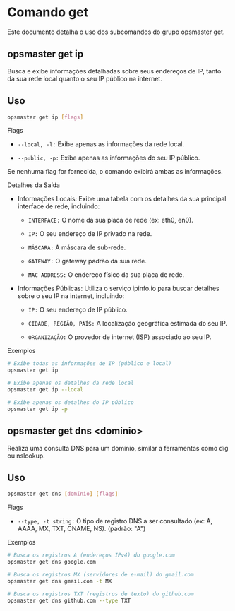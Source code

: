 # Comando get

Este documento detalha o uso dos subcomandos do grupo opsmaster get.

## opsmaster get ip

Busca e exibe informações detalhadas sobre seus endereços de IP, tanto da sua rede local quanto o seu IP público na internet.

## Uso

```bash
opsmaster get ip [flags]
```

Flags

- `--local, -l:` Exibe apenas as informações da rede local.

- `--public, -p:` Exibe apenas as informações do seu IP público.

Se nenhuma flag for fornecida, o comando exibirá ambas as informações.

Detalhes da Saída

- Informações Locais: Exibe uma tabela com os detalhes da sua principal interface de rede, incluindo:

  - `INTERFACE:` O nome da sua placa de rede (ex: eth0, en0).

  - `IP:` O seu endereço de IP privado na rede.

  - `MÁSCARA:` A máscara de sub-rede.

  - `GATEWAY:` O gateway padrão da sua rede.

  - `MAC ADDRESS:` O endereço físico da sua placa de rede.

- Informações Públicas: Utiliza o serviço ipinfo.io para buscar detalhes sobre o seu IP na internet, incluindo:

  - `IP:` O seu endereço de IP público.

  - `CIDADE, REGIÃO, PAÍS:` A localização geográfica estimada do seu IP.

  - `ORGANIZAÇÃO:` O provedor de internet (ISP) associado ao seu IP.

Exemplos

```bash
# Exibe todas as informações de IP (público e local)
opsmaster get ip

# Exibe apenas os detalhes da rede local
opsmaster get ip --local

# Exibe apenas os detalhes do IP público
opsmaster get ip -p
```

## opsmaster get dns <domínio>

Realiza uma consulta DNS para um domínio, similar a ferramentas como dig ou nslookup.

## Uso

```bash
opsmaster get dns [domínio] [flags]
```

Flags

- `--type, -t string:` O tipo de registro DNS a ser consultado (ex: A, AAAA, MX, TXT, CNAME, NS). (padrão: "A")

Exemplos

```bash
# Busca os registros A (endereços IPv4) do google.com
opsmaster get dns google.com

# Busca os registros MX (servidores de e-mail) do gmail.com
opsmaster get dns gmail.com -t MX

# Busca os registros TXT (registros de texto) do github.com
opsmaster get dns github.com --type TXT
```
